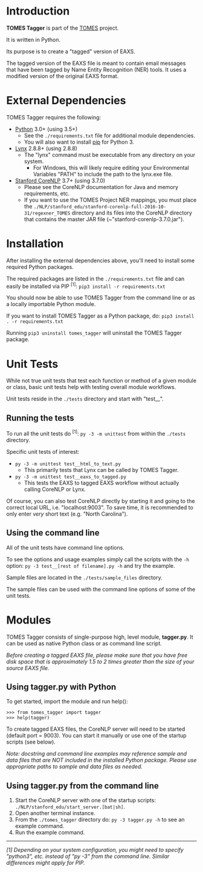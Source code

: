 # Introduction
**TOMES Tagger** is part of the [TOMES](https://www.ncdcr.gov/resources/records-management/tomes) project.

It is written in Python.

Its purpose is to create a "tagged" version of EAXS.

The tagged version of the EAXS file is meant to contain email messages that have been tagged by Name Entity Recognition (NER) tools. It uses a modified version of the original EAXS format.

# External Dependencies
TOMES Tagger requires the following:

- [Python](https://www.python.org) 3.0+ (using 3.5+)
	- See the `./requirements.txt` file for additional module dependencies.
	- You will also want to install [pip](https://pypi.python.org/pypi/pip) for Python 3.
- [Lynx](http://lynx.browser.org/) 2.8.8+ (using 2.8.8)
	- The "lynx" command must be executable from any directory on your system.
		- For Windows, this will likely require editing your Environmental Variables "PATH" to include the path to the lynx.exe file.
- [Stanford CoreNLP](https://stanfordnlp.github.io/CoreNLP/) 3.7+ (using 3.7.0)
	- Please see the CoreNLP documentation for Java and memory requirements, etc.
	- If you want to use the TOMES Project NER mappings, you must place the `./NLP/stanford_edu/stanford-corenlp-full-2016-10-31/regexner_TOMES` directory and its files into the CoreNLP directory that contains the master JAR file (~"stanford-corenlp-3.7.0.jar").

# Installation
After installing the external dependencies above, you'll need to install some required Python packages.

The required packages are listed in the `./requirements.txt` file and can easily be installed via PIP <sup>[1]</sup>: `pip3 install -r requirements.txt`

You should now be able to use TOMES Tagger from the command line or as a locally importable Python module.

If you want to install TOMES Tagger as a Python package, do: `pip3 install . -r requirements.txt`

Running `pip3 uninstall tomes_tagger` will uninstall the TOMES Tagger package.

# Unit Tests
While not true unit tests that test each function or method of a given module or class, basic unit tests help with testing overall module workflows.

Unit tests reside in the `./tests` directory and start with "test__".

## Running the tests
To run all the unit tests do <sup>[1]</sup>: `py -3 -m unittest` from within the `./tests` directory. 

Specific unit tests of interest:

- `py -3 -m unittest test__html_to_text.py`
	- This primarily tests that Lynx can be called by TOMES Tagger.
- `py -3 -m unittest test__eaxs_to_tagged.py`
	- This tests the EAXS to tagged EAXS workflow without actually calling CoreNLP or Lynx.

Of course, you can also test CoreNLP directly by starting it and going to the correct local URL, i.e. "localhost:9003". To save time, it is recommended to only enter *very* short text (e.g. "North Carolina").


## Using the command line
All of the unit tests have command line options.

To see the options and usage examples simply call the scripts with the `-h` option: `py -3 test__[rest of filename].py -h` and try the example.

Sample files are located in the `./tests/sample_files` directory.

The sample files can be used with the command line options of some of the unit tests.

# Modules
TOMES Tagger consists of single-purpose high, level module, **tagger.py**. It can be used as native Python class or as command line script.

*Before creating a tagged EAXS file, please make sure that you have free disk space that is approximately 1.5 to 2 times greater than the size of your source EAXS file.*

## Using tagger.py with Python
To get started, import the module and run help():

	>>> from tomes_tagger import tagger
	>>> help(tagger)

To create tagged EAXS files, the CoreNLP server will need to be started (default port = 9003). You can start it manually or use one of the startup scripts (see below).

*Note: docstring and command line examples may reference sample and data files that are NOT included in the installed Python package. Please use appropriate paths to sample and data files as needed.*

## Using tagger.py from the command line
1. Start the CoreNLP server with one of the startup scripts: `./NLP/stanford_edu/start_server.[bat|sh]`.
2. Open another terminal instance.
3. From the `./tomes_tagger` directory do: `py -3 tagger.py -h` to see an example command.
4. Run the example command.

-----
*[1] Depending on your system configuration, you might need to specify "python3", etc. instead of "py -3" from the command line. Similar differences might apply for PIP.*
